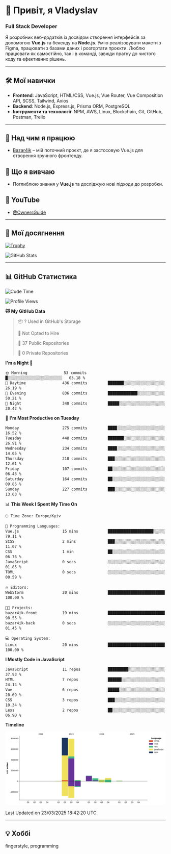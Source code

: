 # 👋 Привіт, я Vladyslav  
### Full Stack Developer  

Я розробник веб-додатків із досвідом створення інтерфейсів за допомогою **Vue.js** та бекенду на **Node.js**. Умію реалізовувати макети з Figma, працювати з базами даних і розгортати проєкти. Люблю працювати як самостійно, так і в команді, завжди прагну до чистого коду та ефективних рішень.

---

## 🛠 Мої навички  
- **Frontend**: JavaScript, HTML/CSS, Vue.js, Vue Router, Vue Composition API, SCSS, Tailwind, Axios  
- **Backend**: Node.js, Express.js, Prisma ORM, PostgreSQL  
- **Інструменти та технології**: NPM, AWS, Linux, Blockchain, Git, GitHub, Postman, Trello  

---

## 🔭 Над чим я працюю  
- [Bazar4ik](https://github.com/owner6/bazar4ik-front) – мій поточний проєкт, де я застосовую Vue.js для створення зручного фронтенду.

## 🌱 Що я вивчаю  
- Поглиблюю знання у **Vue.js** та досліджую нові підходи до розробки.

## 🎥 YouTube  
- [@OwnersGuide](https://www.youtube.com/@OwnersGuide-)
  
---

## 🌟 Мої досягнення  
[![Trophy](https://github-profile-trophy.vercel.app/?username=owner6&theme=default)](https://github.com/ryo-ma/github-profile-trophy)

<div align="left">
  <img src="https://github-readme-stats.vercel.app/api?username=owner6&show_icons=true&theme=default" alt="GitHub Stats"/>
</div>

---

## 📊 GitHub Статистика  
<!--START_SECTION:waka-->
![Code Time](http://img.shields.io/badge/Code%20Time-46%20hrs%2015%20mins-blue)

![Profile Views](http://img.shields.io/badge/Profile%20Views-0-blue)

**🐱 My GitHub Data** 

> 📦 ? Used in GitHub's Storage 
 > 
> 🚫 Not Opted to Hire
 > 
> 📜 37 Public Repositories 
 > 
> 🔑 0 Private Repositories 
 > 
**I'm a Night 🦉** 

```text
🌞 Morning                53 commits          █░░░░░░░░░░░░░░░░░░░░░░░░   03.18 % 
🌆 Daytime                436 commits         ███████░░░░░░░░░░░░░░░░░░   26.19 % 
🌃 Evening                836 commits         █████████████░░░░░░░░░░░░   50.21 % 
🌙 Night                  340 commits         █████░░░░░░░░░░░░░░░░░░░░   20.42 % 
```
📅 **I'm Most Productive on Tuesday** 

```text
Monday                   275 commits         ████░░░░░░░░░░░░░░░░░░░░░   16.52 % 
Tuesday                  448 commits         ███████░░░░░░░░░░░░░░░░░░   26.91 % 
Wednesday                234 commits         ████░░░░░░░░░░░░░░░░░░░░░   14.05 % 
Thursday                 210 commits         ███░░░░░░░░░░░░░░░░░░░░░░   12.61 % 
Friday                   107 commits         ██░░░░░░░░░░░░░░░░░░░░░░░   06.43 % 
Saturday                 164 commits         ██░░░░░░░░░░░░░░░░░░░░░░░   09.85 % 
Sunday                   227 commits         ███░░░░░░░░░░░░░░░░░░░░░░   13.63 % 
```


📊 **This Week I Spent My Time On** 

```text
🕑︎ Time Zone: Europe/Kyiv

💬 Programming Languages: 
Vue.js                   15 mins             ████████████████████░░░░░   79.11 % 
SCSS                     2 mins              ███░░░░░░░░░░░░░░░░░░░░░░   11.07 % 
CSS                      1 min               ██░░░░░░░░░░░░░░░░░░░░░░░   06.76 % 
JavaScript               0 secs              ░░░░░░░░░░░░░░░░░░░░░░░░░   01.85 % 
TOML                     0 secs              ░░░░░░░░░░░░░░░░░░░░░░░░░   00.59 % 

🔥 Editors: 
WebStorm                 20 mins             █████████████████████████   100.00 % 

🐱‍💻 Projects: 
bazar4ik-front           19 mins             █████████████████████████   98.55 % 
bazar4ik-back            0 secs              ░░░░░░░░░░░░░░░░░░░░░░░░░   01.45 % 

💻 Operating System: 
Linux                    20 mins             █████████████████████████   100.00 % 
```

**I Mostly Code in JavaScript** 

```text
JavaScript               11 repos            █████████░░░░░░░░░░░░░░░░   37.93 % 
HTML                     7 repos             ██████░░░░░░░░░░░░░░░░░░░   24.14 % 
Vue                      6 repos             █████░░░░░░░░░░░░░░░░░░░░   20.69 % 
CSS                      3 repos             ███░░░░░░░░░░░░░░░░░░░░░░   10.34 % 
Less                     2 repos             ██░░░░░░░░░░░░░░░░░░░░░░░   06.90 % 
```



**Timeline**

![Lines of Code chart](https://raw.githubusercontent.com/owner6/owner6/main/assets/bar_graph.png)


 Last Updated on 23/03/2025 18:42:20 UTC
<!--END_SECTION:waka-->




---

## 💡 Хоббі  
fingerstyle, programming  

